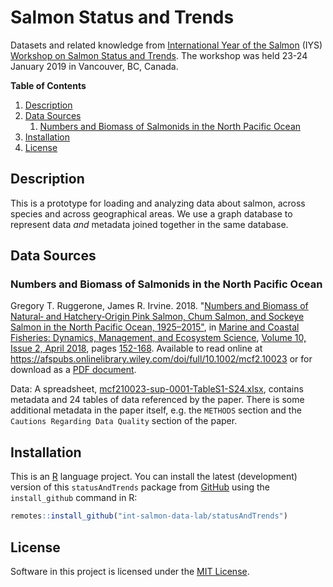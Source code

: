 # Salmon Status and Trends
Datasets and related knowledge from [International Year of the Salmon](https://yearofthesalmon.org/) (IYS) [Workshop on Salmon Status and Trends](https://yearofthesalmon.org/salmon_event/international-year-of-salmon-iys-workshop-on-salmon-status-and-trends/). The workshop was held 23-24 January 2019 in Vancouver, BC, Canada.

**Table of Contents**

1. [Description](#description)
1. [Data Sources](#data-sources)
    1. [Numbers and Biomass of Salmonids in the North Pacific Ocean](#numbers-and-biomass-of-salmonids-in-the-north-pacific-ocean)
1. [Installation](#installation)
1. [License](#license)

## Description
This is a prototype for loading and analyzing data about salmon, across species and across geographical areas. We use a graph database to represent data _and_ metadata joined together in the same database.

## Data Sources

### Numbers and Biomass of Salmonids in the North Pacific Ocean
Gregory T. Ruggerone, James R. Irvine. 2018. "[Numbers and Biomass of Natural‐ and Hatchery‐Origin Pink Salmon, Chum Salmon, and Sockeye Salmon in the North Pacific Ocean, 1925–2015"](https://afspubs.onlinelibrary.wiley.com/doi/full/10.1002/mcf2.10023), in [Marine and Coastal Fisheries: Dynamics, Management, and Ecosystem Science](https://afspubs.onlinelibrary.wiley.com/journal/19425120), [Volume 10, Issue 2, April 2018](https://afspubs.onlinelibrary.wiley.com/toc/19425120/2018/10/2), pages [152-168](https://afspubs.onlinelibrary.wiley.com/doi/full/10.1002/mcf2.10023). Available to read online at https://afspubs.onlinelibrary.wiley.com/doi/full/10.1002/mcf2.10023 or for download as a [PDF document](https://afspubs.onlinelibrary.wiley.com/doi/epdf/10.1002/mcf2.10023).

Data: A spreadsheet, [mcf210023-sup-0001-TableS1-S24.xlsx](https://afspubs.onlinelibrary.wiley.com/action/downloadSupplement?doi=10.1002%2Fmcf2.10023&file=mcf210023-sup-0001-TableS1-S24.xlsx), contains metadata and 24 tables of data referenced by the paper. There is some additional metadata in the paper itself, e.g. the `METHODS` section and the `Cautions Regarding Data Quality` section of the paper.

## Installation
This is an [R](https://www.r-project.org/) language project. You can install the latest (development) version of this `statusAndTrends` package from [GitHub](./) using the `install_github` command in R:

``` r
remotes::install_github("int-salmon-data-lab/statusAndTrends")
```

## License
Software in this project is licensed under the [MIT License](./LICENSE.md).
